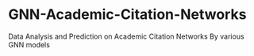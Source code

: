 # GNN-Academic-Citation-Networks
Data Analysis and Prediction on Academic Citation Networks By various GNN models 
